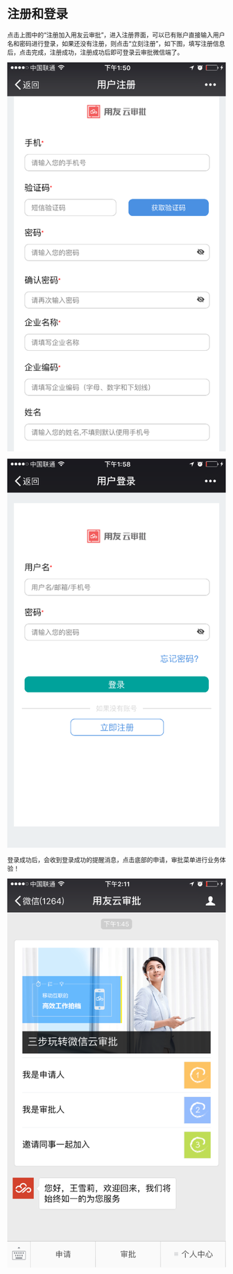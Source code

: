 ﻿# 注册和登录

点击上图中的“注册加入用友云审批”，进入注册界面，可以已有账户直接输入用户名和密码进行登录，如果还没有注册，则点击“立刻注册”，如下图，填写注册信息后，点击完成，注册成功，注册成功后即可登录云审批微信端了。

![](/articles/approval/3-1/images/image53.png)

![](/articles/approval/3-1/images/image54.png)

登录成功后，会收到登录成功的提醒消息，点击底部的申请，审批菜单进行业务体验！

![](/articles/approval/3-1/images/image55.png)
